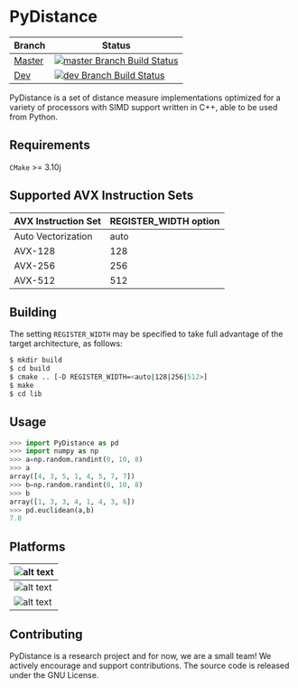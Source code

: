 # PyDistance 

| Branch |Status|
|--------|------------|
| [Master](https://github.com/hpc-fci-mackenzie/PyDistance/) |[![master Branch Build Status](https://travis-ci.org/hpc-fci-mackenzie/PyDistance.svg?branch=master)](https://travis-ci.org/hpc-fci-mackenzie/PyDistance)|
| [Dev](https://github.com/hpc-fci-mackenzie/PyDistance/tree/dev)    |[![dev Branch Build Status](https://travis-ci.org/hpc-fci-mackenzie/PyDistance.svg?branch=dev)](https://travis-ci.org/hpc-fci-mackenzie/PyDistance)|

PyDistance is a set of distance measure implementations optimized for a variety of processors with SIMD support written in C++, able to be used from Python.

## Requirements

`CMake` >= 3.10j

## Supported AVX Instruction Sets

| AVX Instruction Set |REGISTER_WIDTH option|
|--------|------------|
|Auto Vectorization |auto|
|AVX-128 |128|
|AVX-256 |256|
|AVX-512 |512|

## Building

The setting `REGISTER_WIDTH` may be specified to take full advantage of the target architecture, as follows:

``` bash
$ mkdir build 
$ cd build
$ cmake .. [-D REGISTER_WIDTH=<auto|128|256|512>]
$ make
$ cd lib
```

<!-- ## Features -->

## Usage

``` python
>>> import PyDistance as pd
>>> import numpy as np
>>> a=np.random.randint(0, 10, 8)
>>> a
array([4, 3, 5, 1, 4, 5, 7, 7])
>>> b=np.random.randint(0, 10, 8)
>>> b
array([1, 3, 3, 4, 1, 4, 3, 6])
>>> pd.euclidean(a,b)
7.0
```

## Platforms
|![alt text](https://img.icons8.com/ios/24/000000/linux.png)|
|-|
|![alt text](https://img.icons8.com/material/24/000000/mac-os.png)|
|![alt text](https://img.icons8.com/material/24/000000/windows-logo.png)|

## Contributing
PyDistance is a research project and for now, we are a small team! 
We actively encourage and support contributions. 
The source code is released under the GNU License.
